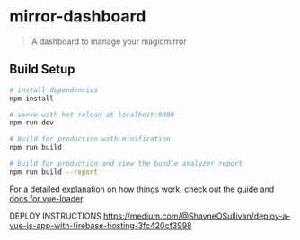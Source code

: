 # mirror-dashboard

> A dashboard to manage your magicmirror

## Build Setup

``` bash
# install dependencies
npm install

# serve with hot reload at localhost:8080
npm run dev

# build for production with minification
npm run build

# build for production and view the bundle analyzer report
npm run build --report
```

For a detailed explanation on how things work, check out the [guide](http://vuejs-templates.github.io/webpack/) and [docs for vue-loader](http://vuejs.github.io/vue-loader).




DEPLOY INSTRUCTIONS
https://medium.com/@ShayneOSullivan/deploy-a-vue-js-app-with-firebase-hosting-3fc420cf3998
